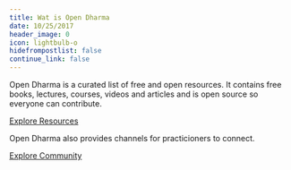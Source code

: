 ```yaml
---
title: Wat is Open Dharma
date: 10/25/2017
header_image: 0
icon: lightbulb-o
hidefrompostlist: false
continue_link: false
---
```


Open Dharma is a curated list of free and open resources. It contains free books, lectures, courses, videos and articles and is open source so everyone can contribute.

[Explore Resources](https://github.com/buddha-dharma/buddhism)

Open Dharma also provides channels for practicioners to connect.

[Explore Community](/community)